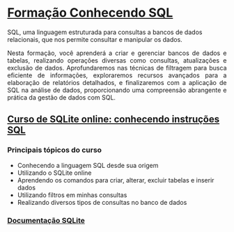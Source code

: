 # [Formação Conhecendo SQL](https://cursos.alura.com.br/formacao-conhecendo-sql)

SQL, uma linguagem estruturada para consultas a bancos de dados relacionais, que nos permite consultar e manipular os dados.

<div style="text-align: justify;">
    Nesta formação, você aprenderá a criar e gerenciar bancos de dados e tabelas, realizando operações diversas como consultas, atualizações e exclusão de dados. Aprofundaremos nas técnicas de filtragem para busca eficiente de informações, exploraremos recursos avançados para a elaboração de relatórios detalhados, e finalizaremos com a aplicação de SQL na análise de dados, proporcionando uma compreensão abrangente e prática da gestão de dados com SQL.
</div>

## [Curso de SQLite online: conhecendo instruções SQL](https://cursos.alura.com.br/course/sqlite-online-conhecendo-instrucoes-sql)

### **Principais tópicos do curso**

- Conhecendo a linguagem SQL desde sua origem
- Utilizando o SQLite online
- Aprendendo os comandos para criar, alterar, excluir tabelas e inserir dados
- Utilizando filtros em minhas consultas
- Realizando diversos tipos de consultas no banco de dados

### [Documentação SQLite](https://www.sqlite.org/docs.html)
